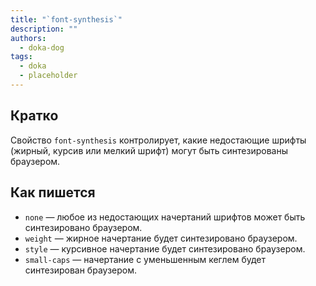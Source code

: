 ```yaml
---
title: "`font-synthesis`"
description: ""
authors:
  - doka-dog
tags:
  - doka
  - placeholder
---
```


## Кратко

Свойство `font-synthesis` контролирует, какие недостающие шрифты (жирный, курсив или мелкий шрифт) могут быть синтезированы браузером.

## Как пишется

- `none` — любое из недостающих начертаний шрифтов может быть синтезировано браузером.
- `weight` — жирное начертание будет синтезировано браузером.
- `style` — курсивное начертание будет синтезировано браузером.
- `small-caps` — начертание с уменьшенным кеглем будет синтезирован браузером.
